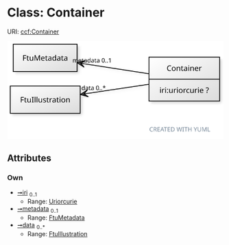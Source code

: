 
# Class: Container



URI: [ccf:Container](http://purl.org/ccf/Container)


[![img](images/Container.svg)](images/Container.svg)

## Attributes


### Own

 * [➞iri](container__iri.md)  <sub>0..1</sub>
     * Range: [Uriorcurie](types/Uriorcurie.md)
 * [➞metadata](container__metadata.md)  <sub>0..1</sub>
     * Range: [FtuMetadata](FtuMetadata.md)
 * [➞data](container__data.md)  <sub>0..\*</sub>
     * Range: [FtuIllustration](FtuIllustration.md)
